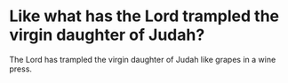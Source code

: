 # Like what has the Lord trampled the virgin daughter of Judah?

The Lord has trampled the virgin daughter of Judah like grapes in a wine press.
